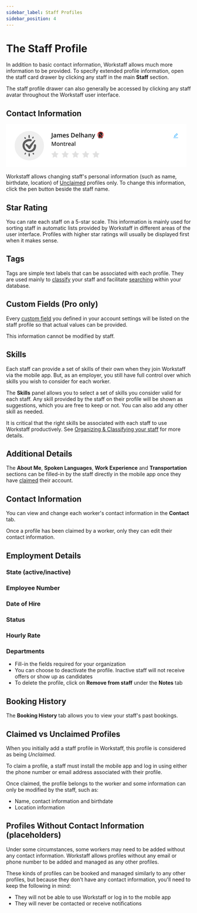 ```yaml
---
sidebar_label: Staff Profiles
sidebar_position: 4
---
```


# The Staff Profile

In addition to basic contact information, Workstaff allows much more information to be provided. To specify extended profile information, open the staff card drawer by clicking any staff in the main **Staff** section.

The staff profile drawer can also generally be accessed by clicking any staff avatar throughout the Workstaff user interface.

## Contact Information

![Contact Information](./images/profile-contact-info.png)

Workstaff allows changing staff's personal information (such as name, birthdate, location) of [Unclaimed](#claimed-vs-unclaimed-profiles) profiles only. To change this information, click the pen button beside the staff name.

## Star Rating

You can rate each staff on a 5-star scale. This information is mainly used for sorting staff in automatic lists provided by Workstaff in different areas of the user interface. Profiles with higher star ratings will usually be displayed first when it makes sense.

## Tags

Tags are simple text labels that can be associated with each profile. They are used mainly to [classify](./organizing) your staff and facilitate [searching](./search) within your database.

## Custom Fields (Pro only)

Every [custom field](../customize/custom-fields) you defined in your account settings will be listed on the staff profile so that actual values can be provided.

This information cannot be modified by staff.

## Skills

Each staff can provide a set of skills of their own when they join Workstaff via the mobile app. But, as an employer, you still have full control over which skills you wish to consider for each worker. 

The **Skills** panel allows you to select a set of skills you consider valid for each staff. Any skill provided by the staff on their profile will be shown as suggestions, which you are free to keep or not. You can also add any other skill as needed.

It is critical that the right skills be associated with each staff to use Workstaff productively. See [Organizing & Classifying your staff](organizing) for more details.

## Additional Details

The **About Me**, **Spoken Languages**, **Work Experience** and **Transportation** sections can be filled-in by the staff directly in the mobile app once they have [claimed](#claimed-vs-unclaimed-profiles) their account.

## Contact Information

You can view and change each worker's contact information in the **Contact** tab. 

Once a profile has been claimed by a worker, only they can edit their contact information.

## Employment Details

### State (active/inactive)

### Employee Number

### Date of Hire

### Status

### Hourly Rate

### Departments


- Fill-in the fields required for your organization
- You can choose to deactivate the profile. Inactive staff will not receive offers or show up as candidates
- To delete the profile, click on **Remove from staff** under the **Notes** tab

## Booking History
The **Booking History** tab allows you to view your staff's past bookings.

## Claimed vs Unclaimed Profiles

When you initially add a staff profile in Workstaff, this profile is considered as being _Unclaimed_.

To claim a profile, a staff must install the mobile app and log in using either the phone number or email address associated with their profile.

Once claimed, the profile belongs to the worker and some information can only be modified by the staff, such as:

- Name, contact information and birthdate
- Location information

## Profiles Without Contact Information (placeholders)

Under some circumstances, some workers may need to be added without any contact information. Workstaff allows profiles without any email or phone number to be added and managed as any other profiles.

These kinds of profiles can be booked and managed similarly to any other profiles, but because they don't have any contact information, you'll need to keep the following in mind:

- They will not be able to use Workstaff or log in to the mobile app
- They will never be contacted or receive notifications
